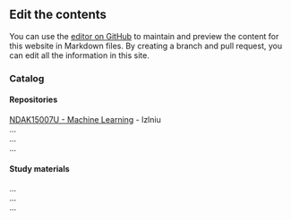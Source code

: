 ## Edit the contents

You can use the [editor on GitHub](https://github.com/lzlniu/UCPH_courses/edit/main/README.md) to maintain and preview the content for this website in Markdown files. By creating a branch and pull request, you can edit all the information in this site.

### Catalog

#### Repositories
[NDAK15007U - Machine Learning](https://github.com/lzlniu/UCPH_machine_learning_course) - lzlniu\
...\
...\
...

#### Study materials
...\
...\
...

<!--
```markdown
Syntax highlighted code block

# Header 1
## Header 2
### Header 3

- Bulleted
- List

1. Numbered
2. List

**Bold** and _Italic_ and `Code` text

[Link](url) and ![Image](src)
```

For more details see [GitHub Flavored Markdown](https://guides.github.com/features/mastering-markdown/).

### Jekyll Themes

Your Pages site will use the layout and styles from the Jekyll theme you have selected in your [repository settings](https://github.com/lzlniu/UCPH_courses/settings). The name of this theme is saved in the Jekyll `_config.yml` configuration file.

### Support or Contact

Having trouble with Pages? Check out our [documentation](https://docs.github.com/categories/github-pages-basics/) or [contact support](https://support.github.com/contact) and we’ll help you sort it out.
-->
